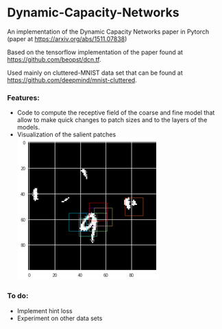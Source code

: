 # Dynamic-Capacity-Networks
An implementation of the Dynamic Capacity Networks paper in Pytorch (paper at https://arxiv.org/abs/1511.07838)

Based on the tensorflow implementation of the paper found at https://github.com/beopst/dcn.tf.

Used mainly on cluttered-MNIST data set that can be found at https://github.com/deepmind/mnist-cluttered.

### Features:
- Code to compute the receptive field of the coarse and fine model that allow
to make quick changes to patch sizes and to the layers of the models.
- Visualization of the salient patches 
![Example of visualization of salient patches](example_mnist.png)

### To do: 
- Implement hint loss
- Experiment on other data sets
